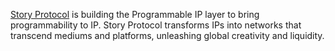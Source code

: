 [Story Protocol](https://www.story.foundation/) is building the Programmable IP layer to bring programmability to IP.
Story Protocol transforms IPs into networks that transcend mediums and platforms, unleashing global creativity and liquidity.
